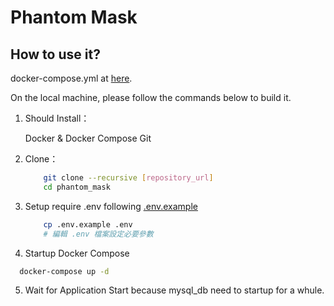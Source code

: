 # Phantom Mask

## How to use it?

docker-compose.yml at [here](./docker-compose.yml).

On the local machine, please follow the commands below to build it.

1. Should Install：

    Docker & Docker Compose
    Git

2. Clone：

    ```bash
        git clone --recursive [repository_url]
        cd phantom_mask

    ```

3. Setup require .env following [.env.example](./.env.example)

    ```bash
        cp .env.example .env
        # 編輯 .env 檔案設定必要參數
    ```

4. Startup Docker Compose

  ```bash
    docker-compose up -d
  ```

5. Wait for Application Start because mysql_db need to startup for a whule.

